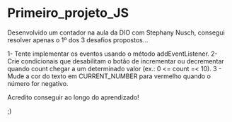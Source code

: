# Primeiro_projeto_JS

Desenvolvido um contador na aula da DIO com Stephany Nusch, consegui resolver apenas o 1º dos 3 desafios propostos...

1- Tente implementar os eventos usando o método addEventListener.
2- Crie condicionais que desabilitam o botão de incrementar ou decrementar quando count chegar a um determinado valor (ex.: 0 <= count =< 10).
3 - Mude a cor do texto em CURRENT_NUMBER para vermelho quando o número for negativo.

Acredito conseguir ao longo do aprendizado!

;)
